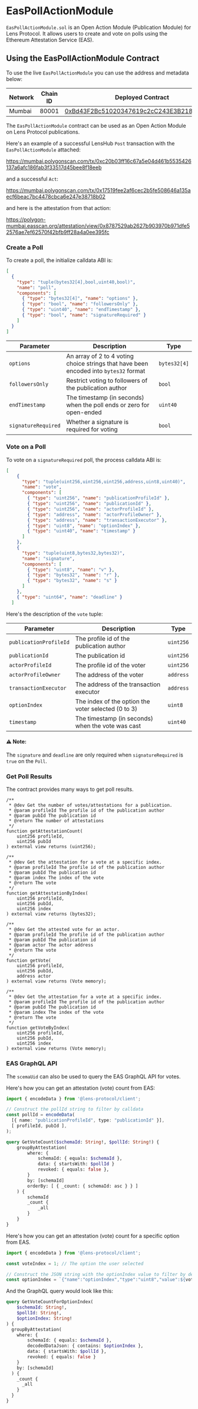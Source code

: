 # EasPollActionModule

`EasPollActionModule.sol` is an Open Action Module (Publication Module) for Lens Protocol. It allows users to create and vote on polls using the Ethereum Attestation Service (EAS).


## Using the EasPollActionModule Contract

To use the live `EasPollActionModule` you can use the address and metadata below:

| Network | Chain ID | Deployed Contract                                                                                                               | Metadata                                                                     | EAS Schema UID                                                                                                                                                                          |
|---------|----------|---------------------------------------------------------------------------------------------------------------------------------|------------------------------------------------------------------------------|-----------------------------------------------------------------------------------------------------------------------------------------------------------------------------------------|
| Mumbai  | 80001    | [0xBd43F2Bc51020347619c2cC243E3B21859f4f64c](https://mumbai.polygonscan.com/address/0xBd43F2Bc51020347619c2cC243E3B21859f4f64c) | [link](https://gateway.irys.xyz/-zJdOuwtPMPwVoFbSNO2d0dAg1lhUwHlCFOhrg8ZBVc) | [0x5e67b8b854d74789f6fa56f202907f85e3e53b87abe3d218c9f6dee1cc60ecbd](https://polygon-mumbai.easscan.org/schema/view/0x5e67b8b854d74789f6fa56f202907f85e3e53b87abe3d218c9f6dee1cc60ecbd) 


The `EasPollActionModule` contract can be used as an Open Action Module on Lens Protocol publications.

Here's an example of a successful LensHub `Post` transaction with the `EasPollActionModule` attached:

https://mumbai.polygonscan.com/tx/0xc20b03ff16c67a5e04d461b5535426137a6afc186fab3f33517d45bee8f18eeb

and a successful `Act`:

https://mumbai.polygonscan.com/tx/0x17519fee2af6cec2b5fe508646a135aecf6beac7bc4478cbca6e247e38718b02

and here is the attestation from that action:

https://polygon-mumbai.easscan.org/attestation/view/0x8787529ab2627b903970b971dfe52576ae7ef62570f42bfb9ff28a4a0ee395fc

### Create a Poll
To create a poll, the initialize calldata ABI is:

```json
[
  {
    "type": "tuple(bytes32[4],bool,uint40,bool)",
    "name": "poll",
    "components": [
      { "type": "bytes32[4]", "name": "options" },
      { "type": "bool", "name": "followersOnly" },
      { "type": "uint40", "name": "endTimestamp" },
      { "type": "bool", "name": "signatureRequired" }
    ]
  }
]
```

| Parameter           | Description                                                                           | Type         |
|---------------------|---------------------------------------------------------------------------------------|--------------|
| `options`           | An array of 2 to 4 voting choice strings that have been encoded into `bytes32` format | `bytes32[4]` |
| `followersOnly`     | Restrict voting to followers of the publication author                                | `bool`       |
| `endTimestamp`      | The timestamp (in seconds) when the poll ends or zero for open-ended                  | `uint40`     |
| `signatureRequired` | Whether a signature is required for voting                                            | `bool`       |

### Vote on a Poll

To vote on a `signatureRequired` poll, the process calldata ABI is:

```json
[
    {
      "type": "tuple(uint256,uint256,uint256,address,uint8,uint40)",
      "name": "vote",
      "components": [
        { "type": "uint256", "name": "publicationProfileId" },
        { "type": "uint256", "name": "publicationId" },
        { "type": "uint256", "name": "actorProfileId" },
        { "type": "address", "name": "actorProfileOwner" },
        { "type": "address", "name": "transactionExecutor" },
        { "type": "uint8", "name": "optionIndex" },
        { "type": "uint40", "name": "timestamp" }
      ]
    },
    {
      "type": "tuple(uint8,bytes32,bytes32)",
      "name": "signature",
      "components": [
        { "type": "uint8", "name": "v" },
        { "type": "bytes32", "name": "r" },
        { "type": "bytes32", "name": "s" }
      ]
    },
    { "type": "uint64", "name": "deadline" }
  ]
```

Here's the description of the `vote` tuple:

| Parameter              | Description                                         | Type      |
|------------------------|-----------------------------------------------------|-----------|
| `publicationProfileId` | The profile id of the publication author            | `uint256` |
| `publicationId`        | The publication id                                  | `uint256` |
| `actorProfileId`       | The profile id of the voter                         | `uint256` |
| `actorProfileOwner`    | The address of the voter                            | `address` |
| `transactionExecutor`  | The address of the transaction executor             | `address` |
| `optionIndex`          | The index of the option the voter selected (0 to 3) | `uint8`   |
| `timestamp`            | The timestamp (in seconds) when the vote was cast   | `uint40`  |


#### ⚠️ Note:
The `signature` and `deadline` are only required when `signatureRequired` is `true` on the `Poll`.

### Get Poll Results

The contract provides many ways to get poll results.

```solidity
/**
 * @dev Get the number of votes/attestations for a publication.
 * @param profileId The profile id of the publication author
 * @param pubId The publication id
 * @return The number of attestations
 */
function getAttestationCount(
    uint256 profileId,
    uint256 pubId
) external view returns (uint256);

/**
 * @dev Get the attestation for a vote at a specific index.
 * @param profileId The profile id of the publication author
 * @param pubId The publication id
 * @param index The index of the vote
 * @return The vote
 */
function getAttestationByIndex(
    uint256 profileId,
    uint256 pubId,
    uint256 index
) external view returns (bytes32);

/**
 * @dev Get the attested vote for an actor.
 * @param profileId The profile id of the publication author
 * @param pubId The publication id
 * @param actor The actor address
 * @return The vote
 */
function getVote(
    uint256 profileId,
    uint256 pubId,
    address actor
) external view returns (Vote memory);

/**
 * @dev Get the attestation for a vote at a specific index.
 * @param profileId The profile id of the publication author
 * @param pubId The publication id
 * @param index The index of the vote
 * @return The vote
 */
function getVoteByIndex(
    uint256 profileId,
    uint256 pubId,
    uint256 index
) external view returns (Vote memory);
```

### EAS GraphQL API

The `scemaUid` can also be used to query the EAS GraphQL API for votes.

Here's how you can get an attestation (vote) count from EAS:

```typescript
import { encodeData } from '@lens-protocol/client';

// Construct the pollId string to filter by calldata
const pollId = encodeData(
  [{ name: "publicationProfileId", type: "publicationId" }],
  [ profileId, pubId ],
);
```

```graphql
query GetVoteCount($schemaId: String!, $pollId: String!) {
    groupByAttestation(
        where: {
            schemaId: { equals: $schemaId },
            data: { startsWith: $pollId }
            revoked: { equals: false },
        }
        by: [schemaId]
        orderBy: [ { _count: { schemaId: asc } } ]
    ) {
        schemaId
        _count {
            _all
        }
    }
}
```

Here's how you can get an attestation (vote) count for a specific option from EAS.

```typescript
import { encodeData } from '@lens-protocol/client';

const voteIndex = 1; // The option the user selected

// Construct the JSON string with the optionIndex value to filter by decodedDataJson
const optionIndex = `{"name":"optionIndex","type":"uint8","value":${voteIndex}}`;
```

And the GraphQL query would look like this:

```graphql
query GetVoteCountForOptionIndex(
    $schemaId: String!,
    $pollId: String!,
    $optionIndex: String!
) {
  groupByAttestation(
    where: {
        schemaId: { equals: $schemaId },
        decodedDataJson: { contains: $optionIndex },
        data: { startsWith: $pollId },
        revoked: { equals: false }
    }
    by: [schemaId]
  ) {
    _count {
      _all
    }
  }
}
```